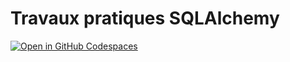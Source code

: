 # Travaux pratiques SQLAlchemy

[![Open in GitHub Codespaces](https://github.com/codespaces/badge.svg)](https://github.com/codespaces/new?hide_repo_select=true&ref=main&repo=575285813&machine=basicLinux32gb&devcontainer_path=.devcontainer%2Fdevcontainer.json&location=WestEurope)
